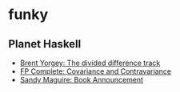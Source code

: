 # funky

## Planet Haskell
- [Brent Yorgey: The divided difference track](https://byorgey.wordpress.com/2016/11/08/the-divided-difference-track/)
- [FP Complete: Covariance and Contravariance](http://www.fpcomplete.com/blog/2016/11/covariance-contravariance)
- [Sandy Maguire: Book Announcement](http://reasonablypolymorphic.com//blog/book-announcement)


